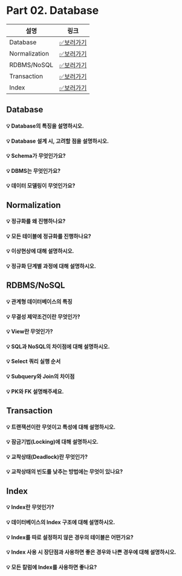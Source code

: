 # Part 02. Database

|설명|링크|
|------|-----|
|Database|[✅보러가기](#database)|
|Normalization|[✅보러가기](#normalization)|
|RDBMS/NoSQL|[✅보러가기](#rdbmsnosql)|
|Transaction|[✅보러가기](#transaction)|
|Index|[✅보러가기](#index)|

## Database
#### 💡 Database의 특징을 설명하시오.
#### 💡 Database 설계 시, 고려할 점을 설명하시오.
#### 💡 Schema가 무엇인가요?
#### 💡 DBMS는 무엇인가요?
#### 💡 데이터 모델링이 무엇인가요?

## Normalization
#### 💡 정규화를 왜 진행하나요?
#### 💡 모든 테이블에 정규화를 진행하나요?
#### 💡 이상현상에 대해 설명하시오.
#### 💡 정규화 단계별 과정에 대해 설명하시오.

## RDBMS/NoSQL
#### 💡 관계형 데이터베이스의 특징
#### 💡 무결성 제약조건이란 무엇인가?
#### 💡 View란 무엇인가?
#### 💡 SQL과 NoSQL의 차이점에 대해 설명하시오.
#### 💡 Select 쿼리 실행 순서
#### 💡 Subquery와 Join의 차이점
#### 💡 PK와 FK 설명해주세요.

## Transaction
#### 💡 트랜잭션이란 무엇이고 특성에 대해 설명하시오.
#### 💡 잠금기법(Locking)에 대해 설명하시오.
#### 💡 교착상태(Deadlock)란 무엇인가? 
#### 💡 교착상태의 빈도를 낮추는 방법에는 무엇이 있나요?

## Index
#### 💡 Index란 무엇인가?
#### 💡 데이터베이스의 Index 구조에 대해 설명하시오.
#### 💡 Index를 따로 설정하지 않은 경우의 테이블은 어떤가요?
#### 💡 Index 사용 시 장단점과 사용하면 좋은 경우와 나쁜 경우에 대해 설명하시오.
#### 💡 모든 칼럼에 Index를 사용하면 좋나요?
